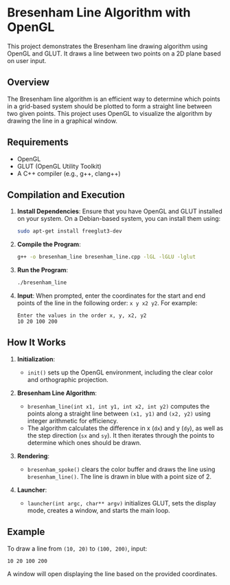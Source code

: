 # Bresenham Line Algorithm with OpenGL

This project demonstrates the Bresenham line drawing algorithm using OpenGL and GLUT. It draws a line between two points on a 2D plane based on user input.

## Overview

The Bresenham line algorithm is an efficient way to determine which points in a grid-based system should be plotted to form a straight line between two given points. This project uses OpenGL to visualize the algorithm by drawing the line in a graphical window.

## Requirements

- OpenGL
- GLUT (OpenGL Utility Toolkit)
- A C++ compiler (e.g., g++, clang++)

## Compilation and Execution

1. **Install Dependencies**: Ensure that you have OpenGL and GLUT installed on your system. On a Debian-based system, you can install them using:
    ```bash
    sudo apt-get install freeglut3-dev
    ```

2. **Compile the Program**:
    ```bash
    g++ -o bresenham_line bresenham_line.cpp -lGL -lGLU -lglut
    ```

3. **Run the Program**:
    ```bash
    ./bresenham_line
    ```

4. **Input**: When prompted, enter the coordinates for the start and end points of the line in the following order: `x y x2 y2`. For example:
    ```
    Enter the values in the order x, y, x2, y2
    10 20 100 200
    ```

## How It Works

1. **Initialization**:
   - `init()` sets up the OpenGL environment, including the clear color and orthographic projection.

2. **Bresenham Line Algorithm**:
   - `bresenham_line(int x1, int y1, int x2, int y2)` computes the points along a straight line between `(x1, y1)` and `(x2, y2)` using integer arithmetic for efficiency.
   - The algorithm calculates the difference in x (`dx`) and y (`dy`), as well as the step direction (`sx` and `sy`). It then iterates through the points to determine which ones should be drawn.

3. **Rendering**:
   - `bresenham_spoke()` clears the color buffer and draws the line using `bresenham_line()`. The line is drawn in blue with a point size of 2.

4. **Launcher**:
   - `launcher(int argc, char** argv)` initializes GLUT, sets the display mode, creates a window, and starts the main loop.

## Example

To draw a line from `(10, 20)` to `(100, 200)`, input:
```
10 20 100 200
```

A window will open displaying the line based on the provided coordinates.
